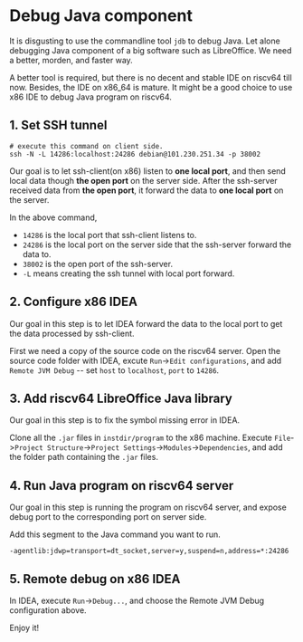 
# Debug Java component

It is disgusting to use the commandline tool `jdb` to debug Java. Let alone debugging Java component of a big software such as LibreOffice. We need a better, morden, and faster way.

A better tool is required, but there is no decent and stable IDE on riscv64 till now. Besides, the IDE on x86_64 is mature. It might be a good choice to use x86 IDE to debug Java program on riscv64.

## 1. Set SSH tunnel

```shell
# execute this command on client side.
ssh -N -L 14286:localhost:24286 debian@101.230.251.34 -p 38002
```

Our goal is to let ssh-client(on x86) listen to **one local port**, and then send local data though **the open port** on the server side. After the ssh-server received data from **the open port**, it forward the data to **one local port** on the server.

In the above command,

- `14286` is the local port that ssh-client listens to.
- `24286` is the local port on the server side that the ssh-server forward the data to.
- `38002` is the open port of the ssh-server.
- `-L` means creating the ssh tunnel with local port forward.

## 2. Configure x86 IDEA

Our goal in this step is to let IDEA forward the data to the local port to get the data processed by ssh-client.

First we need a copy of the source code on the riscv64 server. Open the source code folder with IDEA, excute `Run`->`Edit configurations`, and add `Remote JVM Debug` -- set `host` to `localhost`, `port` to `14286`.

## 3. Add riscv64 LibreOffice Java library

Our goal in this step is to fix the symbol missing error in IDEA.

Clone all the `.jar` files in `instdir/program` to the x86 machine. Execute `File`->`Project Structure`->`Project Settings`->`Modules`->`Dependencies`, and add the folder path containing the `.jar` files.

## 4. Run Java program on riscv64 server

Our goal in this step is running the program on riscv64 server, and expose debug port to the corresponding port on server side.

Add this segment to the Java command you want to run.

```shell
-agentlib:jdwp=transport=dt_socket,server=y,suspend=n,address=*:24286
```

## 5. Remote debug on x86 IDEA

In IDEA, execute `Run`->`Debug...`, and choose the Remote JVM Debug configuration above.

Enjoy it!
